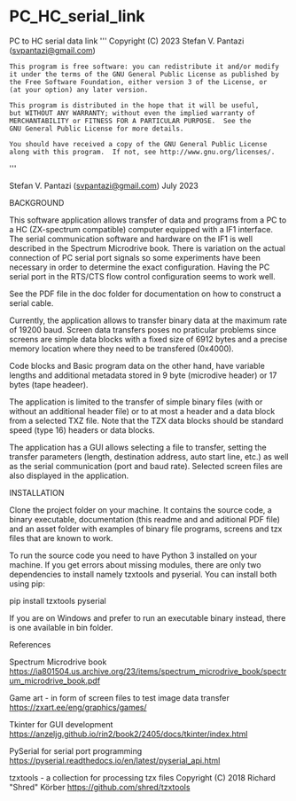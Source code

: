 # PC_HC_serial_link
PC to HC serial data link
'''
    Copyright (C) 2023 Stefan V. Pantazi (svpantazi@gmail.com)    
    
    This program is free software: you can redistribute it and/or modify
    it under the terms of the GNU General Public License as published by
    the Free Software Foundation, either version 3 of the License, or
    (at your option) any later version.

    This program is distributed in the hope that it will be useful,
    but WITHOUT ANY WARRANTY; without even the implied warranty of
    MERCHANTABILITY or FITNESS FOR A PARTICULAR PURPOSE.  See the
    GNU General Public License for more details.

    You should have received a copy of the GNU General Public License
    along with this program.  If not, see http://www.gnu.org/licenses/.
'''

Stefan V. Pantazi (svpantazi@gmail.com)
July 2023

BACKGROUND

This software application allows transfer of data and programs from a PC to a HC (ZX-spectrum compatible) computer equipped with a IF1 interface.
The serial communication software and hardware on the IF1 is well described in the Spectrum Microdrive book. There is variation on the actual connection of PC serial port signals
so some experiments have been necessary in order to determine the exact configuration. Having the PC serial port in the RTS/CTS flow control configuration seems to work well.

See the PDF file in the doc folder for documentation on how to construct a serial cable.
 
Currently, the application allows to transfer binary data at the maximum rate of 19200 baud. Screen data transfers poses no praticular problems since screens are simple data blocks
with a fixed size of 6912 bytes and a precise memory location where they need to be transfered (0x4000).

Code blocks and Basic program data on the other hand, have variable lengths and additional metadata stored in 9 byte (microdive header) or 17 bytes (tape headeer).

The application is limited to the transfer of simple binary files (with or without an additional header file) or to at most a header and a data block from a selected TXZ file. Note that the TZX data blocks should be standard speed (type 16) headers or data blocks.

The application has a GUI allows selecting a file to transfer, setting the transfer parameters (length, destination address, auto start line, etc.) as well as the serial communication (port and baud rate). Selected screen files are also displayed in the application.

INSTALLATION

Clone the project folder on your machine. It contains the source code, a binary executable, documentation (this readme and and aditional PDF file) and an asset folder with examples of binary file programs, screens and tzx files that are known to work.

To run the source code you need to have Python 3 installed on your machine. If you get errors about missing modules, there are only two dependencies to install namely tzxtools and pyserial. You can install both using pip: 

pip install tzxtools pyserial

If you are on Windows and prefer to run an executable binary instead, there is one available in bin folder.


References

Spectrum Microdrive book
    https://ia801504.us.archive.org/23/items/spectrum_microdrive_book/spectrum_microdrive_book.pdf

Game art - in form of screen files to test image data transfer
    https://zxart.ee/eng/graphics/games/

Tkinter for GUI development
    https://anzeljg.github.io/rin2/book2/2405/docs/tkinter/index.html

PySerial for serial port programming
    https://pyserial.readthedocs.io/en/latest/pyserial_api.html

tzxtools - a collection for processing tzx files
    Copyright (C) 2018 Richard "Shred" Körber
    https://github.com/shred/tzxtools    
